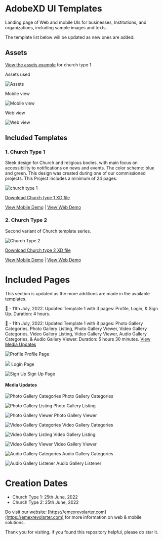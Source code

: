 # AdobeXD UI Templates

Landing page of Web and mobile UIs for businesses, Institutions, and organizations, including sample images and texts.

The template list below will be updated as new ones are added.

## Assets
<a href="assets/videos/assets%20xd%20church%20type%201.mp4" target="_blank">View the assets example</a> for church type 1

Assets used

![Assets](assets/gifs/assets.gif)

Mobile view

![Mobile view](assets/gifs/mobile.gif)

Web view

![Web view](assets/gifs/web.gif)

## Included Templates

### 1. Church Type 1

Sleek design for Church and religious bodies, with main focus on accessibility to notifications on news and events. The color scheme: blue and green. This design was created during one of our commissioned projects. This Project includes a minimum of 24 pages.

![church type 1](assets/images/church%20type%201%20_home.png)

[Download Church type 1 XD file][1]

[View Mobile Demo][2] | [View Web Demo][3]


### 2. Church Type 2

Second variant of Church template series.

![Church Type 2](assets/images/church%20type%202%20_home.png)

[Download Church type 2 XD file][4]

[View Mobile Demo][5] | [View Web Demo][6]

# Included Pages
This section is updated as the more additions are made in the available templates.

:calendar: - 11th July, 2022: Updated Template 1 with 3 pages: Profile, Login, & Sign Up. Duration: 4 hours.

:calendar: - 11th July, 2022: Updated Template 1 with 8 pages: Photo Gallery Categories, Photo Gallery Listing, Photo Gallery Viewer, Video Gallery Categories, Video Gallery Listing, Video Gallery Viewer, Audio Gallery Categories, & Audio Gallery Viewer. Duration: 5 hours 30 minutes. [View Media Updates][7]

![Profile](assets/images/church%20type%201%20_profile.png)
Profile Page

![](assets/images/church%20type%201%20_login.png)
Login Page

![Sign Up](assets/images/church%20type%201%20_signup.png)
Sign Up Page

#### Media Updates

![Photo Gallery Categories](assets/images/church%20type%201%20_photo-gallery-categories.png)
Photo Gallery Categories

![Photo Gallery Listing](assets/images/church%20type%201%20_photo-gallery-listing.png)
Photo Gallery Listing

![Photo Gallery Viewer](assets/images/church%20type%201%20_photo-gallery-viewer.png)
Photo Gallery Viewer

![Video Gallery Categories](assets/images/church%20type%201%20_video-categories.png)
Video Gallery Categories

![Video Gallery Listing](assets/images/church%20type%201%20_video-listing.png)
Video Gallery Listing

![Video Gallery Viewer](assets/images/church%20type%201%20_video-viewer.png)
Video Gallery Viewer

![Audio Gallery Categories](assets/images/church%20type%201%20_audio-categories.png)
Audio Gallery Categories

![Audio Gallery Listener](assets/images/church%20type%201%20_audio-listener.png)
Audio Gallery Listener


# Creation Dates

* Church Type 1: 25th June, 2022
* Church Type 2: 25th June, 2022

Do visit our website: [https://emexrevolarter.com](https://emexrevolarter.com) for more information on web & mobile solutions.

Thank you for visiting. If you found this repository helpful, please do star it.

  [1]: templates/xd_church_type_1_home.xd
  [2]: assets/videos/xd%20church%20type%201%20_home-mobile.mp4
  [3]: assets/videos/xd%20church%20type%201%20_home-web.mp4
  [4]: templates/xd_church_type_2_home.xd
  [5]: assets/videos/xd%20church%20type%202%20_home-mobile.mp4
  [6]: assets/videos/xd%20church%20type%202%20_home-web.mp4
  [7]: #media-updates
